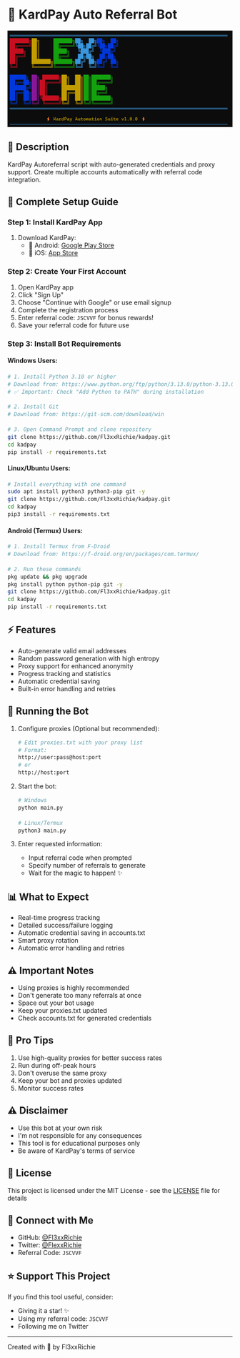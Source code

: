 # 🚀 KardPay Auto Referral Bot

<div align="center">
  <img src="screenshot.png" alt="KardPay Bot Screenshot">
</div>

## 📝 Description

KardPay Autoreferral script with auto-generated credentials and proxy support. Create multiple accounts automatically with referral code integration.

## 📱 Complete Setup Guide

### Step 1: Install KardPay App
1. Download KardPay:
   - 📱 Android: [Google Play Store](https://play.google.com/store/apps/details?id=app.kardpay.android)
   - 🍎 iOS: [App Store](https://apps.apple.com/app/kardpay/id123456789)

### Step 2: Create Your First Account
1. Open KardPay app
2. Click "Sign Up"
3. Choose "Continue with Google" or use email signup
4. Complete the registration process
5. Enter referral code: `JSCVVF` for bonus rewards!
6. Save your referral code for future use

### Step 3: Install Bot Requirements
#### Windows Users:
```bash
# 1. Install Python 3.10 or higher
# Download from: https://www.python.org/ftp/python/3.13.0/python-3.13.0-amd64.exe
# ✅ Important: Check "Add Python to PATH" during installation

# 2. Install Git
# Download from: https://git-scm.com/download/win

# 3. Open Command Prompt and clone repository
git clone https://github.com/Fl3xxRichie/kadpay.git
cd kadpay
pip install -r requirements.txt
```

#### Linux/Ubuntu Users:
```bash
# Install everything with one command
sudo apt install python3 python3-pip git -y
git clone https://github.com/Fl3xxRichie/kadpay.git
cd kadpay
pip3 install -r requirements.txt
```

#### Android (Termux) Users:
```bash
# 1. Install Termux from F-Droid
# Download from: https://f-droid.org/en/packages/com.termux/

# 2. Run these commands
pkg update && pkg upgrade
pkg install python python-pip git -y
git clone https://github.com/Fl3xxRichie/kadpay.git
cd kadpay
pip install -r requirements.txt
```

## ⚡ Features
- Auto-generate valid email addresses
- Random password generation with high entropy
- Proxy support for enhanced anonymity
- Progress tracking and statistics
- Automatic credential saving
- Built-in error handling and retries

## 🚀 Running the Bot

1. Configure proxies (Optional but recommended):
   ```bash
   # Edit proxies.txt with your proxy list
   # Format:
   http://user:pass@host:port
   # or
   http://host:port
   ```

2. Start the bot:
   ```bash
   # Windows
   python main.py

   # Linux/Termux
   python3 main.py
   ```

3. Enter requested information:
   - Input referral code when prompted
   - Specify number of referrals to generate
   - Wait for the magic to happen! ✨

## 📊 What to Expect
- Real-time progress tracking
- Detailed success/failure logging
- Automatic credential saving in accounts.txt
- Smart proxy rotation
- Automatic error handling and retries

## ⚠️ Important Notes
- Using proxies is highly recommended
- Don't generate too many referrals at once
- Space out your bot usage
- Keep your proxies.txt updated
- Check accounts.txt for generated credentials

## 🔑 Pro Tips
1. Use high-quality proxies for better success rates
2. Run during off-peak hours
3. Don't overuse the same proxy
4. Keep your bot and proxies updated
5. Monitor success rates

## ⚠️ Disclaimer
- Use this bot at your own risk
- I'm not responsible for any consequences
- This tool is for educational purposes only
- Be aware of KardPay's terms of service

## 📝 License
This project is licensed under the MIT License - see the [LICENSE](LICENSE) file for details

## 👥 Connect with Me
- GitHub: [@Fl3xxRichie](https://github.com/Fl3xxRichie)
- Twitter: [@FlexxRichie](https://twitter.com/FlexxRichie)
- Referral Code: `JSCVVF`

## ⭐ Support This Project
If you find this tool useful, consider:
- Giving it a star! ✨
- Using my referral code: `JSCVVF`
- Following me on Twitter

---
Created with 💖 by Fl3xxRichie